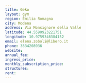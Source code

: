 ```yaml
---
title: Geko
layout: gym
region: Emilia Romagna
city: Modena
address: Via Monsignore della Valle
latitude: 44.5590923221751
longitude: 10.9759346384152
email: elena.zoboli@libero.it
phone: 3334208936
website: 
annual_fee: 
ingress_price: 
monthly_subscription_price: 
structures: 
rent: 
---
```


